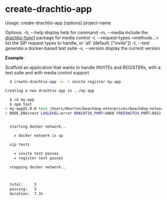 # create-drachtio-app

Usage: create-drachtio-app [options] project-name

Options:
  -h, --help                        display help for command
  -m, --media                       include the [drachtio-fsmrf](https://www.npmjs.com/package/drachtio-fsmrf) package for media control
  -r, --request-types <methods...>  list the SIP request types to handle, or 'all' (default: ["invite"])
  -t, --test                        generate a docker-based test suite
  -v, --version                     display the current version


**Example**: 

Scaffold an application that wants to handle INVITEs and REGISTERs, with a test suite and with media control support

```bash
  $ create-drachtio-app -m -t invite register my-app

Creating a new drachtio app in ../my-app

  $ cd my-app
  $ npm test
> my-app@1.0.0 test /Users/dhorton/beachdog-enterprises/beachdog-networks/git/temp/my-app
> NODE_ENV=test LOGLEVEL=error DRACHTIO_PORT=9060 FREESWITCH_PORT=8022 REDIS_PORT=16379 node test/ | ./node_modules/.bin/tap-spec


  starting docker network..

    ✔ docker network is up

  sip tests

    ✔ invite test passes
    ✔ register test passes

  stopping docker network..



  total:     3
  passing:   3
  duration:  7.3s

```

